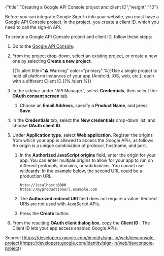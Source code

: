 {"title":"Creating a Google API Console project and client ID","weight":"10"}

Before you can integrate Google Sign-In into your website, you must have a Google API Console project. In the project, you create a client ID, which you need to call the sign-in API.

To create a Google API Console project and client ID, follow these steps:

1. Go to the [Google API Console](https://console.developers.google.com/project/_/apiui/apis/library).

2. From the project drop-down, select an existing [project](https://support.google.com/cloud/answer/6158853), or create a new one by selecting **Create a new project**.

    {{% alert title="⚠️ Warning" color="primary" %}}Use a single project to hold all platform instances of your app (Android, iOS, web, etc.), each with a different Client ID.{{% /alert %}}
3. In the sidebar under "API Manager", select **Credentials**, then select the **OAuth consent screen** tab.

    1. Choose an **Email Address**, specify a **Product Name**, and press **Save**.

4. In the **Credentials** tab, select the **New credentials** drop-down list, and choose **OAuth client ID**.

5. Under **Application type**, select **Web application**. Register the origins from which your app is allowed to access the Google APIs, as follows. An origin is a unique combination of protocol, hostname, and port.

    1. In the **Authorized JavaScript origins** field, enter the origin for your app. You can enter multiple origins to allow for your app to run on different protocols, domains, or subdomains. You cannot use wildcards. In the example below, the second URL could be a production URL.

        ```
        http://localhost:8080
        https://myproductionurl.example.com
        ```

    2. The **Authorized redirect URI** field does not require a value. Redirect URIs are not used with JavaScript APIs.

    3. Press the **Create** button.

6. From the resulting **OAuth client dialog box**, copy the **Client ID** . The Client ID lets your app access enabled Google APIs.

Source: [https://developers.google.com/identity/sign-in/web/devconsole-project](https://developers.google.com/identity/sign-in/web/devconsole-project)
